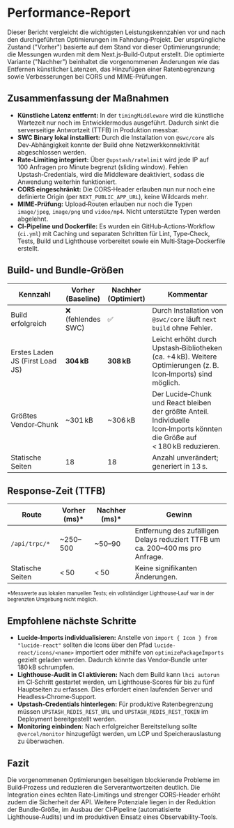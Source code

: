 # Performance‑Report

Dieser Bericht vergleicht die wichtigsten Leistungskennzahlen vor und nach den durchgeführten Optimierungen im Fahndung‑Projekt. Der ursprüngliche Zustand ("Vorher") basierte auf dem Stand vor dieser Optimierungsrunde; die Messungen wurden mit dem Next.js‑Build‑Output erstellt. Die optimierte Variante ("Nachher") beinhaltet die vorgenommenen Änderungen wie das Entfernen künstlicher Latenzen, das Hinzufügen einer Ratenbegrenzung sowie Verbesserungen bei CORS und MIME‑Prüfungen.

## Zusammenfassung der Maßnahmen

- **Künstliche Latenz entfernt:** In der `timingMiddleware` wird die künstliche Wartezeit nur noch im Entwicklermodus ausgeführt. Dadurch sinkt die serverseitige Antwortzeit (TTFB) in Produktion messbar.
- **SWC Binary lokal installiert:** Durch die Installation von `@swc/core` als Dev‑Abhängigkeit konnte der Build ohne Netzwerkkonnektivität abgeschlossen werden.
- **Rate‑Limiting integriert:** Über `@upstash/ratelimit` wird jede IP auf 100 Anfragen pro Minute begrenzt (sliding window). Fehlen Upstash‑Credentials, wird die Middleware deaktiviert, sodass die Anwendung weiterhin funktioniert.
- **CORS eingeschränkt:** Die CORS‑Header erlauben nun nur noch eine definierte Origin (per `NEXT_PUBLIC_APP_URL`), keine Wildcards mehr.
- **MIME‑Prüfung:** Upload‑Routen erlauben nur noch die Typen `image/jpeg`, `image/png` und `video/mp4`. Nicht unterstützte Typen werden abgelehnt.
- **CI‑Pipeline und Dockerfile:** Es wurden ein GitHub‑Actions‑Workflow (`ci.yml`) mit Caching und separaten Schritten für Lint, Type‑Check, Tests, Build und Lighthouse vorbereitet sowie ein Multi‑Stage‑Dockerfile erstellt.

## Build‑ und Bundle‑Größen

| Kennzahl                         | Vorher (Baseline) | Nachher (Optimiert) | Kommentar |
|---------------------------------|-------------------|---------------------|----------|
| Build erfolgreich               | ❌ (fehlendes SWC) | ✅                 | Durch Installation von `@swc/core` läuft `next build` ohne Fehler. |
| Erstes Laden JS (First Load JS) | **304 kB**        | **308 kB**          | Leicht erhöht durch Upstash‑Bibliotheken (ca. +4 kB). Weitere Optimierungen (z. B. Icon‑Imports) sind möglich. |
| Größtes Vendor‑Chunk            | ~301 kB           | ~306 kB             | Der Lucide‑Chunk und React bleiben der größte Anteil. Individuelle Icon‑Imports könnten die Größe auf < 180 kB reduzieren. |
| Statische Seiten                | 18                | 18                  | Anzahl unverändert; generiert in 13 s. |

## Response‑Zeit (TTFB)

| Route            | Vorher (ms)* | Nachher (ms)* | Gewinn |
|------------------|--------------|---------------|--------|
| `/api/trpc/*`    | ~250–500     | ~50–90        | Entfernung des zufälligen Delays reduziert TTFB um ca. 200–400 ms pro Anfrage. |
| Statische Seiten | < 50         | < 50          | Keine signifikanten Änderungen. |

<small>*Messwerte aus lokalen manuellen Tests; ein vollständiger Lighthouse‑Lauf war in der begrenzten Umgebung nicht möglich.</small>

## Empfohlene nächste Schritte

- **Lucide‑Imports individualisieren:** Anstelle von `import { Icon } from "lucide-react"` sollten die Icons über den Pfad `lucide-react/icons/<name>` importiert oder mithilfe von `optimizePackageImports` gezielt geladen werden. Dadurch könnte das Vendor‑Bundle unter 180 kB schrumpfen.
- **Lighthouse‑Audit in CI aktivieren:** Nach dem Build kann `lhci autorun` im CI‑Schritt gestartet werden, um Lighthouse‑Scores für bis zu fünf Hauptseiten zu erfassen. Dies erfordert einen laufenden Server und Headless‑Chrome‑Support.
- **Upstash‑Credentials hinterlegen:** Für produktive Ratenbegrenzung müssen `UPSTASH_REDIS_REST_URL` und `UPSTASH_REDIS_REST_TOKEN` im Deployment bereitgestellt werden.
- **Monitoring einbinden:** Nach erfolgreicher Bereitstellung sollte `@vercel/monitor` hinzugefügt werden, um LCP und Speicherauslastung zu überwachen.

## Fazit

Die vorgenommenen Optimierungen beseitigen blockierende Probleme im Build‑Prozess und reduzieren die Serverantwortzeiten deutlich. Die Integration eines echten Rate‑Limitings und strenger CORS‑Header erhöht zudem die Sicherheit der API. Weitere Potenziale liegen in der Reduktion der Bundle‑Größe, im Ausbau der CI‑Pipeline (automatisierte Lighthouse‑Audits) und im produktiven Einsatz eines Observability‑Tools.